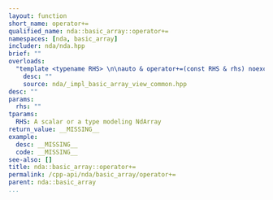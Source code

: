 ```yaml
---
layout: function
short_name: operator+=
qualified_name: nda::basic_array::operator+=
namespaces: [nda, basic_array]
includer: nda/nda.hpp
brief: ""
overloads:
  "template <typename RHS> \n\nauto & operator+=(const RHS & rhs) noexcept":
    desc: ""
    source: nda/_impl_basic_array_view_common.hpp
desc: ""
params:
  rhs: ""
tparams:
  RHS: A scalar or a type modeling NdArray
return_value: __MISSING__
example:
  desc: __MISSING__
  code: __MISSING__
see-also: []
title: nda::basic_array::operator+=
permalink: /cpp-api/nda/basic_array/operator+=
parent: nda::basic_array
...
```


